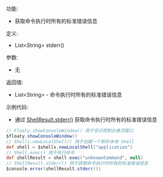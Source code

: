 功能:

+ 获取命令执行时所有的标准错误信息

定义:

+ List\<String\> stderr()

参数:

+ 无

返回值:

+ List\<String\> - 命令执行时所有的标准错误信息

示例代码:

+ 通过 [ShellResult.stderr()](/API/Shell/ShellResult/README.md?id=stderr) 获取命令执行时所有的标准错误信息

```groovy
// Floaty.showConsoleWindow() 用于显示控制台悬浮窗口
$floaty.showConsoleWindow()
// Shells.newLocalShell() 用于创建一个新的本地 Shell
def shell = $shells.newLocalShell("application")
// Shell.exec() 用于执行命令
def shellResult = shell.exec("unknownCommand", null)
// ShellResult.stderr() 用于获取命令执行时所有的标准错误信息
$console.error(shellResult.stderr())
```